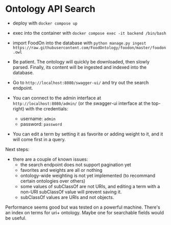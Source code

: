 # Ontology API Search

- deploy with `docker compose up`
- exec into the container with `docker compose exec -it backend /bin/bash`
- import FoodOn into the database with `python manage.py ingest https://raw.githubusercontent.com/FoodOntology/foodon/master/foodon.owl`
- Be patient. The ontology will quickly be downloaded, then slowly parsed. Finally, its content will be ingested and indexed into the database.

- Go to `http://localhost:8080/swagger-ui/` and try out the search endpoint.
- You can connect to the admin interface at `http://localhost:8080/admin/` (or the swagger-ui interface at the top-right) with the credentials:
  - username: `admin`
  - password: `password`
- You can edit a term by setting it as favorite or adding weight to it, and it will come first in a query.


Next steps:
- there are a couple of known issues:
  - the search endpoint does not support pagination yet
  - favorites and weights are all or nothing
  - ontology-wide weighting is not yet implemented (to recommand certain ontologies over others)
  - some values of subClassOf are not URIs, and editing a term with a non-URI subClassOf value will prevent saving it.
  - subClassOf values are URIs and not objects.


Performance seems good but was tested on a powerful machine. There's an index on terms for uri+ ontology. Maybe one for searchable fields would be useful.
